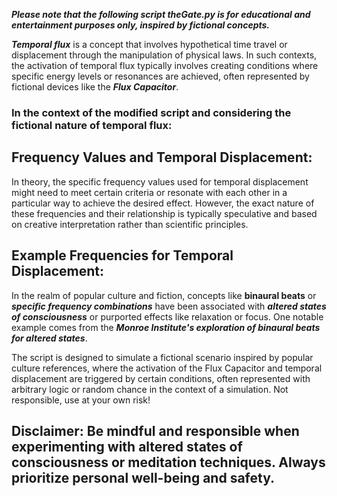 ***Please note that the following script theGate.py is for educational and entertainment purposes only, inspired by fictional concepts.***

***Temporal flux*** is a concept that involves hypothetical time travel or displacement through the manipulation of physical laws. In such contexts, the activation of temporal flux typically involves creating conditions where specific energy levels or resonances are achieved, often represented by fictional devices like the ***Flux Capacitor***.

### In the context of the modified script and considering the fictional nature of temporal flux:

## Frequency Values and Temporal Displacement:
In theory, the specific frequency values used for temporal displacement might need to meet certain criteria or resonate with each other in a particular way to achieve the desired effect. However, the exact nature of these frequencies and their relationship is typically speculative and based on creative interpretation rather than scientific principles.

## Example Frequencies for Temporal Displacement: 
In the realm of popular culture and fiction, concepts like **binaural beats** or ***specific frequency combinations*** have been associated with ***altered states of consciousness*** or purported effects like relaxation or focus. One notable example comes from the ***Monroe Institute's exploration of binaural beats for altered states***.

The script is designed to simulate a fictional scenario inspired by popular culture references, where the activation of the Flux Capacitor and temporal displacement are triggered by certain conditions, often represented with arbitrary logic or random chance in the context of a simulation. Not responsible, use at your own risk!

## Disclaimer: Be mindful and responsible when experimenting with altered states of consciousness or meditation techniques. Always prioritize personal well-being and safety.
